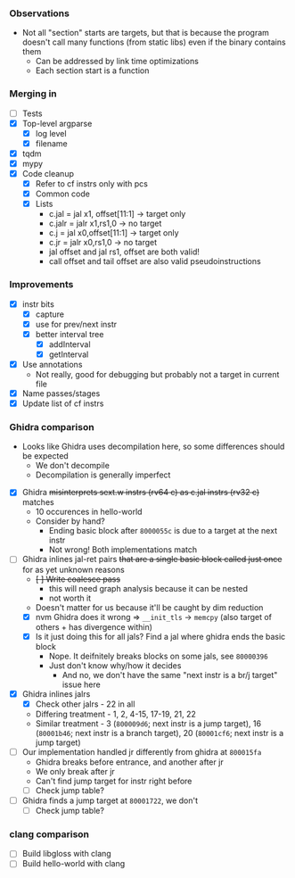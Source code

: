 ### Observations
- Not all "section" starts are targets, but that is because the program doesn't call many functions (from static libs) even if the binary contains them
  - Can be addressed by link time optimizations
  - Each section start is a function

### Merging in
- [ ] Tests
- [x] Top-level argparse
  - [x] log level
  - [x] filename
- [x] tqdm 
- [x] mypy
- [x] Code cleanup
  - [x] Refer to cf instrs only with pcs
  - [x] Common code 
  - [x] Lists
    - c.jal = jal x1, offset[11:1] -> target only
    - c.jalr = jalr x1,rs1,0 -> no target
    - c.j = jal x0,offset[11:1] -> target only
    - c.jr = jalr x0,rs1,0 -> no target
    - jal offset and jal rs1, offset are both valid!
    - call offset and tail offset are also valid pseudoinstructions

### Improvements
- [x] instr bits
  - [x] capture
  - [x] use for prev/next instr
  - [x] better interval tree
    - [x] addInterval
    - [x] getInterval
- [x] Use annotations
  - Not really, good for debugging but probably not a target in current file
- [x] Name passes/stages
- [x] Update list of cf instrs

### Ghidra comparison
- Looks like Ghidra uses decompilation here, so some differences should be expected
  - We don't decompile
  - Decompilation is generally imperfect
- [x] Ghidra ~~misinterprets sext.w instrs (rv64 c) as c.jal instrs (rv32 c)~~ matches
  - 10 occurences in hello-world
  - Consider by hand?
    - Ending basic block after `8000055c` is due to a target at the next instr
    - Not wrong! Both implementations match
- [ ] Ghidra inlines jal-ret pairs ~~that are a single basic block called just once~~ for as yet unknown reasons
  - ~~[ ] Write coalesce pass~~ 
    - this will need graph analysis because it can be nested
    - not worth it
  - Doesn't matter for us because it'll be caught by dim reduction
  - [x] nvm Ghidra does it wrong => `__init_tls` -> `memcpy` (also target of others + has divergence within)
  - [x] Is it just doing this for all jals? Find a jal where ghidra ends the basic block
    - Nope. It deifnitely breaks blocks on some jals, see `80000396`
    - Just don't know why/how it decides
      - And no, we don't have the same "next instr is a br/j target" issue here
- [x] Ghidra inlines jalrs
  - [x] Check other jalrs - 22 in all
  - Differing treatment - 1, 2, 4-15, 17-19, 21, 22
  - Similar treatment - 3 (`800009d6`; next instr is a jump target), 16 (`80001b46`; next instr is a branch target), 20 (`80001cf6`; next instr is a jump target)
- [ ] Our implementation handled jr differently from ghidra at `800015fa`
  - Ghidra breaks before entrance, and another after jr
  - We only break after jr
  - Can't find jump target for instr right before
  - [ ] Check jump table?
- [ ] Ghidra finds a jump target at `80001722`, we don't
  - [ ] Check jump table?

### clang comparison
  - [ ] Build libgloss with clang
  - [ ] Build hello-world with clang
